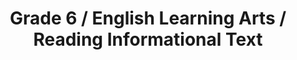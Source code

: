 ---
title: "Grade 6 / English Learning Arts / Reading Informational Text"
subject: "ela"
grade: "6"
area: "rit"
next_steps:
  - instructions: "Ask your student to read different informational texts (articles, books) and explain the main ideas and the authors’ points of view. Discuss why specific sentences or words are included and how they help to develop the authors’ ideas."
  - instructions: "Ask your student to read different types of informational texts and explain how the details relate to the main ideas. Talk about how specific ideas or events are introduced and developed. Ask how specific sentences or paragraphs help to develop the author’s ideas."
  - instructions: "Ask your student to read different types of informational texts and explain how key events, people, or ideas are introduced and developed. Ask your student to compare texts about the same topic and discuss the authors’ different interpretations, supporting evidence, and ideas."
---